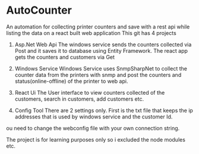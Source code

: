 # AutoCounter
An automation for collecting printer counters and save with a rest api while listing the data on a react built web application
This git has 4 projects
1. Asp.Net Web Api
The windows service sends the counters collected via Post and it saves it to database using Entity Framework.
The react app gets the counters and customers via Get

2. Windows Service
Windows Service uses SnmpSharpNet to collect the counter data from the printers with snmp and post the counters and status(online-offline) of the printer to web api. 

3. React Ui
The User interface to view counters collected of the customers, search in customers, add customers etc.

4. Config Tool
There are 2 settings only. First is the txt file that keeps the ip addresses that is used by windows service and the customer Id.

ou need to change the webconfig file with your own connection string.

The project is for learning purposes only so i excluded the node modules etc.
